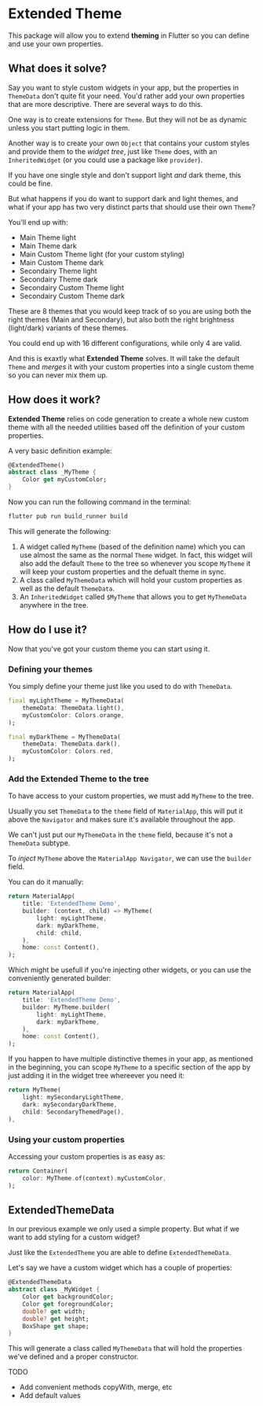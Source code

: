 # Extended Theme

This package will allow you to extend __theming__ in Flutter so you can define and use your own properties.

## What does it solve?

Say you want to style custom widgets in your app, but the properties in `ThemeData` don't quite fit your need. You'd rather add your own properties that are more descriptive.
There are several ways to do this.

One way is to create extensions for `Theme`. But they will not be as dynamic unless you start putting logic in them.

Another way is to create your own `Object` that contains your custom styles and provide them to the _widget tree_, just like `Theme` does, with an `InheritedWidget` (or you could use a package like `provider`).

If you have one single style and don't support light _and_ dark theme, this could be fine.

But what happens if you do want to support dark and light themes, and what if your app has two very distinct parts that should use their own `Theme`?

You'll end up with:
- Main Theme light
- Main Theme dark
- Main Custom Theme light (for your custom styling)
- Main Custom Theme dark
- Secondairy Theme light
- Secondairy Theme dark
- Secondairy Custom Theme light
- Secondairy Custom Theme dark

These are 8 themes that you would keep track of so you are using both the right themes (Main and Secondary), but also both the right brightness (light/dark) variants of these themes.

You could end up with 16 different configurations, while only 4 are valid.

And this is exaxtly what __Extended Theme__ solves.
It will take the default `Theme` and _merges_ it with your custom properties into a single custom theme so you can never mix them up.

## How does it work?

__Extended Theme__ relies on code generation to create a whole new custom theme with all the needed utilities based off the definition of your custom properties.

A very basic definition example:
```dart
@ExtendedTheme()
abstract class _MyTheme {
    Color get myCustomColor;
}
```

Now you can run the following command in the terminal:
```bash
flutter pub run build_runner build
```

This will generate the following:
1. A widget called `MyTheme` (based of the definition name) which you can use almost the same as the normal `Theme` widget. In fact, this widget will also add the default `Theme` to the tree so whenever you scope `MyTheme` it will keep your custom properties and the defualt theme in sync.
2. A class called `MyThemeData` which will hold your custom properties as well as the default `ThemeData`.
3. An `InheritedWidget` called `$MyTheme` that allows you to get `MyThemeData` anywhere in the tree.

## How do I use it?

Now that you've got your custom theme you can start using it.

### Defining your themes

You simply define your theme just like you used to do with `ThemeData`.

```dart
final myLightTheme = MyThemeData(
    themeData: ThemeData.light(),
    myCustomColor: Colors.orange,
);

final myDarkTheme = MyThemeData(
    themeData: ThemeData.dark(),
    myCustomColor: Colors.red,
);
```

### Add the Extended Theme to the tree

To have access to your custom properties, we must add `MyTheme` to the tree.

Usually you set `ThemeData` to the `theme` field of `MaterialApp`, this will put it above the `Navigator` and makes sure it's available throughout the app.

We can't just put our `MyThemeData` in the `theme` field, because it's not a `ThemeData` subtype.

To _inject_ `MyTheme` above the `MaterialApp Navigator`, we can use the `builder` field.

You can do it manually:
```dart
return MaterialApp(
    title: 'ExtendedTheme Demo',
    builder: (context, child) => MyTheme(
        light: myLightTheme,
        dark: myDarkTheme,
        child: child,
    ),
    home: const Content(),
);
```
Which might be usefull if you're injecting other widgets, or you can use the conveniently generated builder:
```dart
return MaterialApp(
    title: 'ExtendedTheme Demo',
    builder: MyTheme.builder(
        light: myLightTheme,
        dark: myDarkTheme,
    ),
    home: const Content(),
);
```
If you happen to have multiple distinctive themes in your app, as mentioned in the beginning, you can scope `MyTheme` to a specific section of the app by just adding it in the widget tree whereever you need it:
```dart
return MyTheme(
    light: mySecondaryLightTheme,
    dark: mySecondaryDarkTheme,
    child: SecondaryThemedPage(),
),
```
### Using your custom properties

Accessing your custom properties is as easy as:
```dart
return Container(
    color: MyTheme.of(context).myCustomColor,
);
```

## ExtendedThemeData

In our previous example we only used a simple property.
But what if we want to add styling for a custom widget?

Just like the `ExtendedTheme` you are able to define `ExtendedThemeData`.

Let's say we have a custom widget which has a couple of properties:
```dart
@ExtendedThemeData
abstract class _MyWidget {
    Color get backgroundColor;
    Color get foregroundColor;
    double? get width;
    double? get height;
    BoxShape get shape;
}
```
This will generate a class called `MyThemeData` that will hold the properties we've defined and a proper constructor.

TODO
- Add convenient methods copyWith, merge, etc
- Add default values